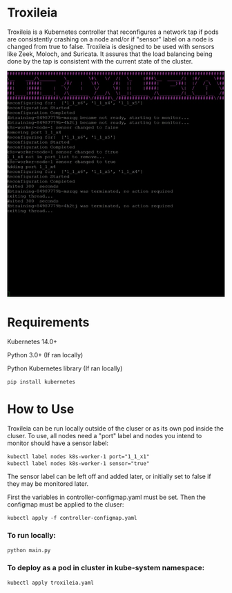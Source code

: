 Troxileia
=========

Troxileia is a Kubernetes controller that reconfigures a network tap if pods are consistently crashing on a node and/or if "sensor" label on a node is changed from true to false. Troxileia is designed to be used with sensors like Zeek, Moloch, and Suricata. It assures that the load balancing being done by the tap is consistent with the current state of the cluster.

![Picture here](trox.jpg "Troxileia")

Requirements
============

Kubernetes 14.0+

Python 3.0+ (If ran locally)

Python Kubernetes library (If ran locally)
```
pip install kubernetes
```
How to Use
==========

Troxileia can be run locally outside of the cluser or as its own pod inside the cluser. To use, all nodes need a "port" label and nodes you intend to monitor should have a sensor label:

```
kubectl label nodes k8s-worker-1 port="1_1_x1"
kubectl label nodes k8s-worker-1 sensor="true"
```
The sensor label can be left off and added later, or initially set to false if they may be monitored later.

First the variables in controller-configmap.yaml must be set.
Then the configmap must be applied to the cluser:
```
kubectl apply -f controller-configmap.yaml
```

### To run locally:
```
python main.py
```


### To deploy as a pod in cluster in kube-system namespace:

```
kubectl apply troxileia.yaml
```
